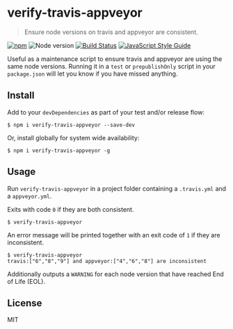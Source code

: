 # verify-travis-appveyor

> Ensure node versions on travis and appveyor are consistent.

[![npm](https://img.shields.io/npm/v/verify-travis-appveyor.svg)](https://www.npmjs.com/package/verifi-travis-appveyor)
![Node version](https://img.shields.io/node/v/verify-travis-appveyor.svg)
[![Build Status](https://travis-ci.org/ralphtheninja/verify-travis-appveyor.svg?branch=master)](https://travis-ci.org/ralphtheninja/verify-travis-appveyor)
[![JavaScript Style Guide](https://img.shields.io/badge/code_style-standard-brightgreen.svg)](https://standardjs.com)

Useful as a maintenance script to ensure travis and appveyor are using the same node versions. Running it in a `test` or `prepublishOnly` script in your `package.json` will let you know if you have missed anything.

## Install

Add to your `devDependencies` as part of your test and/or release flow:

```
$ npm i verify-travis-appveyor --save-dev
```

Or, install globally for system wide availability:

```
$ npm i verify-travis-appveyor -g
```

## Usage

Run `verify-travis-appveyor` in a project folder containing a `.travis.yml` and a `appveyor.yml`.

Exits with code `0` if they are both consistent.

```
$ verify-travis-appveyor
```

An error message will be printed together with an exit code of `1` if they are inconsistent.

```
$ verify-travis-appveyor
travis:["6","8","9"] and appveyor:["4","6","8"] are inconsistent
```

Additionally outputs a `WARNING` for each node version that have reached End of Life (EOL).

## License

MIT
